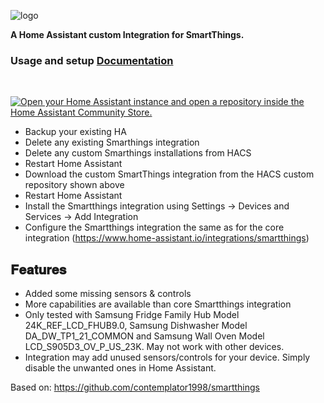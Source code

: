![logo](https://brands.home-assistant.io/_/smartthings/logo@2x.png)

__A Home Assistant custom Integration for SmartThings.__

### **Usage and setup [Documentation](https://github.com/bakernigel/smartthings)**

<br>

[![Open your Home Assistant instance and open a repository inside the Home Assistant Community Store.](https://my.home-assistant.io/badges/hacs_repository.svg)](https://my.home-assistant.io/redirect/hacs_repository/?category=integration&repository=smartthings&owner=bakernigel)

- Backup your existing HA
- Delete any existing Smarthings integration
- Delete any custom Smarthings installations from HACS
- Restart Home Assistant
- Download the custom SmartThings integration from the HACS custom repository shown above
- Restart Home Assistant
- Install the Smartthings integration using Settings -> Devices and Services -> Add Integration
- Configure the Smartthings integration the same as for the core integration (https://www.home-assistant.io/integrations/smartthings) 

## __𝐅𝐞𝐚𝐭𝐮𝐫𝐞𝐬__
- Added some missing sensors & controls 
- More capabilities are available than core Smartthings integration
- Only tested with Samsung Fridge Family Hub Model 24K_REF_LCD_FHUB9.0, Samsung Dishwasher Model DA_DW_TP1_21_COMMON and Samsung Wall Oven Model LCD_S905D3_OV_P_US_23K. May not work with other devices.
- Integration may add unused sensors/controls for your device. Simply disable the unwanted ones in Home Assistant.

Based on: https://github.com/contemplator1998/smartthings
